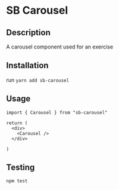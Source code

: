# SB Carousel 

## Description
A carousel component used for an exercise

## Installation
run ``` yarn add sb-carousel ```

## Usage

```
import { Carousel } from "sb-carousel"

return (
  <div>
    <Carousel />
  </div>

)
```

## Testing
```
npm test
```
